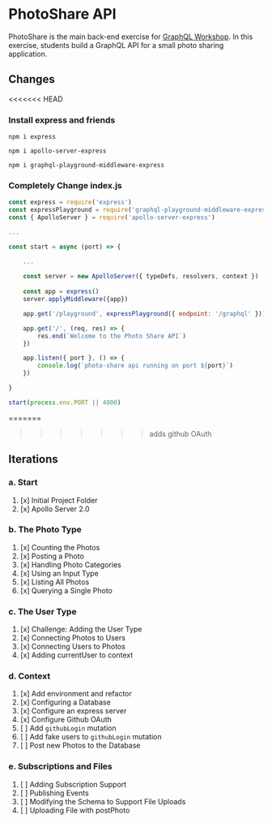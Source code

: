 PhotoShare API
===============
PhotoShare is the main back-end exercise for [GraphQL Workshop](https://www.graphqlworkshop.com). In this exercise, students build a GraphQL API for a small photo sharing application.

Changes
---------------

<<<<<<< HEAD
### Install express and friends

`npm i express`

`npm i apollo-server-express`

`npm i graphql-playground-middleware-express`

### Completely Change index.js

```javascript
const express = require('express')
const expressPlayground = require('graphql-playground-middleware-express').default
const { ApolloServer } = require('apollo-server-express')

...

const start = async (port) => {

    ...
    
    const server = new ApolloServer({ typeDefs, resolvers, context })
    
    const app = express()
    server.applyMiddleware({app})

    app.get('/playground', expressPlayground({ endpoint: '/graphql' }))

    app.get('/', (req, res) => {
        res.end(`Welcome to the Photo Share API`)
    })

    app.listen({ port }, () => {
        console.log(`photo-share api running on port ${port}`)
    })

}

start(process.env.PORT || 4000)

```
=======
>>>>>>> adds github OAuth

Iterations
---------------

### a. Start

1. [x] Initial Project Folder
2. [x] Apollo Server 2.0

### b. The Photo Type

1. [x] Counting the Photos 
2. [x] Posting a Photo 
3. [x] Handling Photo Categories 
4. [x] Using an Input Type 
5. [x] Listing All Photos 
6. [x] Querying a Single Photo 

### c. The User Type

1. [x] Challenge: Adding the User Type
2. [x] Connecting Photos to Users
3. [x] Connecting Users to Photos
4. [x] Adding currentUser to context

### d. Context

1. [x] Add environment and refactor
2. [x] Configuring a Database
3. [x] Configure an express server
4. [x] Configure Github OAuth
5. [ ] Add `githubLogin` mutation
6. [ ] Add fake users to `githubLogin` mutation
7. [ ] Post new Photos to the Database

### e. Subscriptions and Files

1. [ ] Adding Subscription Support 
2. [ ] Publishing Events 
3. [ ] Modifying the Schema to Support File Uploads 
4. [ ] Uploading File with postPhoto 
